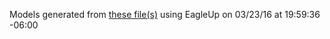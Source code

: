 Models generated from [these file(s)](http://raw.github.com/sparkfun/Logic_Level_Bidirectional/ff72f7271a2fdae38c49dec356c462ff4ec75784/Hardware/Logic_Level_Bidirectional.brd) using EagleUp on 03/23/16 at 19:59:36 -06:00
